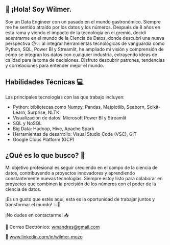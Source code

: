 
## 👋 ¡Hola! Soy Wilmer.
Soy un Data Engineer con un pasado en el mundo gastronómico. Siempre me he sentido atraído por los datos y los números. Después de 8 años en esta rama y viendo el impacto de la tecnología en el gremio, decidí adentrarme en el mundo de la Ciencia de Datos, donde descubrí una nueva perspectiva 😯💡: al integrar herramientas tecnológicas de vanguardia como Python, SQL, Power BI y Streamlit, he ampliado mi visión y comprensión de cómo se integran los datos con cualquier industria, extrayendo ideas de calidad para la toma de decisiones. Disfruto descubrir patrones, tendencias y correlaciones para entender mejor el mundo.

## Habilidades Técnicas 💻

Las principales tecnologías con las que trabajo incluyen:

- Python: bibliotecas como Numpy, Pandas, Matplotlib, Seaborn, Scikit-Learn, Surprise, NLTK
- Visualización de datos: Microsoft Power BI y Streamlit
- SQL y NoSQL
- Big Data: Hadoop, Hive, Apache Spark
- Herramientas de desarrollo: Visual Studio Code (VSC), GIT
- Google Clous Platform (GCP)

  
## ¿Qué es lo que busco? 🔎

Mi objetivo profesional es seguir creciendo en el campo de la ciencia de datos, contribuyendo a proyectos innovadores y aprendiendo constantemente nuevas tecnologías. Siempre estoy listo  para colaborar en proyectos que combinen la precisión de los números con el poder de la ciencia de datos.

¡Es un gusto que estés aquí, esta es la oportunidad de trabajar juntos y transformar el mundo! 💥🚀

¡No dudes en contactarme! 📥

📧 Correo Electrónico: wmandres@gmail.com

🔗 www.linkedin.com/in/wilmer-mozo










